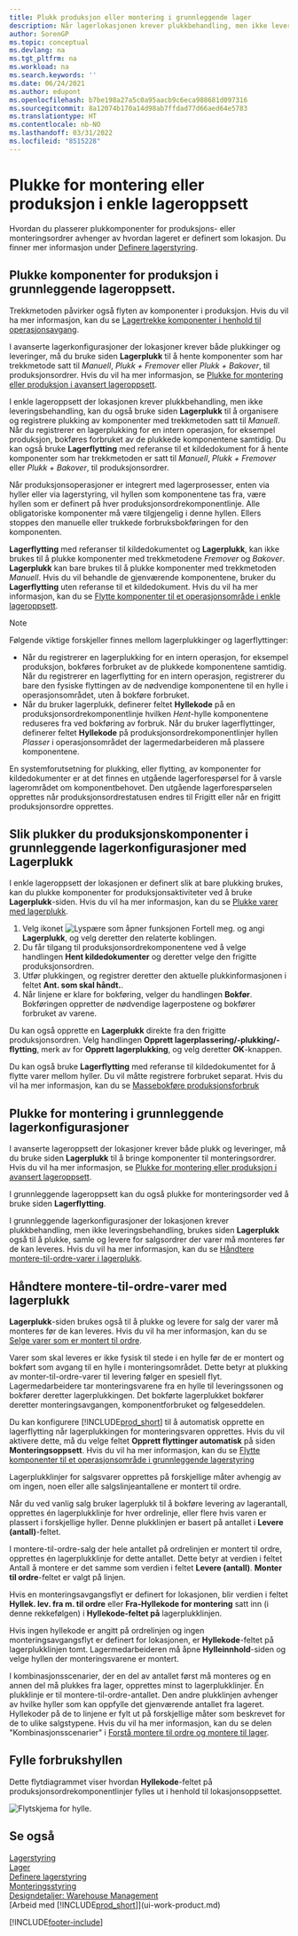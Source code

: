 ```yaml
---
title: Plukk produksjon eller montering i grunnleggende lager
description: Når lagerlokasjonen krever plukkbehandling, men ikke leveringsbehandling, bruker du siden Lagerplukk til å organisere og registrere plukking av komponentene.
author: SorenGP
ms.topic: conceptual
ms.devlang: na
ms.tgt_pltfrm: na
ms.workload: na
ms.search.keywords: ''
ms.date: 06/24/2021
ms.author: edupont
ms.openlocfilehash: b7be198a27a5c0a95aacb9c6eca988681d097316
ms.sourcegitcommit: 8a12074b170a14d98ab7ffdad77d66aed64e5783
ms.translationtype: HT
ms.contentlocale: nb-NO
ms.lasthandoff: 03/31/2022
ms.locfileid: "8515228"
---
```

# <a name="pick-for-production-or-assembly-in-basic-warehouse-configurations"></a>Plukke for montering eller produksjon i enkle lageroppsett
Hvordan du plasserer plukkomponenter for produksjons- eller monteringsordrer avhenger av hvordan lageret er definert som lokasjon. Du finner mer informasjon under [Definere lagerstyring](warehouse-setup-warehouse.md).


## <a name="pick-for-production-in-basic-warehouse-configurations"></a>Plukke komponenter for produksjon i grunnleggende lageroppsett.
Trekkmetoden påvirker også flyten av komponenter i produksjon. Hvis du vil ha mer informasjon, kan du se [Lagertrekke komponenter i henhold til operasjonsavgang](production-how-to-flush-components-according-to-operation-output.md).

I avanserte lagerkonfigurasjoner der lokasjoner krever både plukkinger og leveringer, må du bruke siden **Lagerplukk** til å hente komponenter som har trekkmetode satt til *Manuell*, *Plukk + Fremover* eller *Plukk + Bakover*, til produksjonsordrer. Hvis du vil ha mer informasjon, se [Plukke for montering eller produksjon i avansert lageroppsett](warehouse-how-to-pick-for-internal-operations-in-advanced-warehousing.md).

I enkle lageroppsett der lokasjonen krever plukkbehandling, men ikke leveringsbehandling, kan du også bruke siden **Lagerplukk** til å organisere og registrere plukking av komponenter med trekkmetoden satt til *Manuell*. Når du registrerer en lagerplukking for en intern operasjon, for eksempel produksjon, bokføres forbruket av de plukkede komponentene samtidig. Du kan også bruke **Lagerflytting** med referanse til et kildedokument for å hente komponenter som har trekkmetoden er satt til *Manuell*, *Plukk + Fremover* eller *Plukk + Bakover*, til produksjonsordrer.

Når produksjonsoperasjoner er integrert med lagerprosesser, enten via hyller eller via lagerstyring, vil hyllen som komponentene tas fra, være hyllen som er definert på hver produksjonsordrekomponentlinje. Alle obligatoriske komponenter må være tilgjengelig i denne hyllen. Ellers stoppes den manuelle eller trukkede forbruksbokføringen for den komponenten.

**Lagerflytting** med referanser til kildedokumentet og **Lagerplukk**, kan ikke brukes til å plukke komponenter med trekkmetodene *Fremover* og *Bakover*. **Lagerplukk** kan bare brukes til å plukke komponenter med trekkmetoden *Manuell*. Hvis du vil behandle de gjenværende komponentene, bruker du **Lagerflytting** uten referanse til et kildedokument. Hvis du vil ha mer informasjon, kan du se [Flytte komponenter til et operasjonsområde i enkle lageroppsett](warehouse-how-to-move-components-to-an-operation-area-in-basic-warehousing.md).

> [!NOTE]  
>  Følgende viktige forskjeller finnes mellom lagerplukkinger og lagerflyttinger:  
>   
>  -   Når du registrerer en lagerplukking for en intern operasjon, for eksempel produksjon, bokføres forbruket av de plukkede komponentene samtidig. Når du registrerer en lagerflytting for en intern operasjon, registrerer du bare den fysiske flyttingen av de nødvendige komponentene til en hylle i operasjonsområdet, uten å bokføre forbruket.  
> -   Når du bruker lagerplukk, definerer feltet **Hyllekode** på en produksjonsordrekomponentlinje hvilken *Hent*-hylle komponentene reduseres fra ved bokføring av forbruk. Når du bruker lagerflyttinger, definerer feltet **Hyllekode** på produksjonsordrekomponentlinjer hyllen *Plasser* i operasjonsområdet der lagermedarbeideren må plassere komponentene.  

En systemforutsetning for plukking, eller flytting, av komponenter for kildedokumenter er at det finnes en utgående lagerforespørsel for å varsle lagerområdet om komponentbehovet. Den utgående lagerforespørselen opprettes når produksjonsordrestatusen endres til Frigitt eller når en frigitt produksjonsordre opprettes.  

## <a name="to-pick-production-components-in-basic-warehouse-configurations-using-inventory-pick"></a>Slik plukker du produksjonskomponenter i grunnleggende lagerkonfigurasjoner med Lagerplukk
I enkle lageroppsett der lokasjonen er definert slik at bare plukking brukes, kan du plukke komponenter for produksjonsaktiviteter ved å bruke **Lagerplukk**-siden. Hvis du vil ha mer informasjon, kan du se [Plukke varer med lagerplukk](warehouse-how-to-pick-items-with-inventory-picks.md).

1.  Velg ikonet ![Lyspære som åpner funksjonen Fortell meg.](media/ui-search/search_small.png "Fortell hva du vil gjøre") og angi **Lagerplukk**, og velg deretter den relaterte koblingen.  
2.  Du får tilgang til produksjonsordrekomponentene ved å velge handlingen **Hent kildedokumenter** og deretter velge den frigitte produksjonsordren.  
3.  Utfør plukkingen, og registrer deretter den aktuelle plukkinformasjonen i feltet **Ant. som skal håndt.**.  
4.  Når linjene er klare for bokføring, velger du handlingen **Bokfør**. Bokføringen oppretter de nødvendige lagerpostene og bokfører forbruket av varene.  

Du kan også opprette en **Lagerplukk** direkte fra den frigitte produksjonsordren. Velg handlingen **Opprett lagerplassering/-plukking/-flytting**, merk av for **Opprett lagerplukking**, og velg deretter **OK**-knappen.

Du kan også bruke **Lagerflytting** med referanse til kildedokumentet for å flytte varer mellom hyller. Du vil måtte registrere forbruket separat. Hvis du vil ha mer informasjon, kan du se [Massebokføre produksjonsforbruk](production-how-to-post-consumption.md)

## <a name="pick-for-assembly-in-basic-warehouse-configurations"></a>Plukke for montering i grunnleggende lagerkonfigurasjoner
I avanserte lageroppsett der lokasjoner krever både plukk og leveringer, må du bruke siden **Lagerplukk** til å bringe komponenter til monteringsordrer. Hvis du vil ha mer informasjon, se [Plukke for montering eller produksjon i avansert lageroppsett](warehouse-how-to-pick-for-internal-operations-in-advanced-warehousing.md).

I grunnleggende lageroppsett kan du også plukke for monteringsorder ved å bruke siden **Lagerflytting**. 

I grunnleggende lagerkonfigurasjoner der lokasjonen krever plukkbehandling, men ikke leveringsbehandling, brukes siden **Lagerplukk** også til å plukke, samle og levere for salgsordrer der varer må monteres før de kan leveres. Hvis du vil ha mer informasjon, kan du se [Håndtere montere-til-ordre-varer i lagerplukk](warehouse-how-to-pick-for-production.md#handling-assemble-to-order-items-with-inventory-picks).  

## <a name="handling-assemble-to-order-items-with-inventory-picks"></a>Håndtere montere-til-ordre-varer med lagerplukk
**Lagerplukk**-siden brukes også til å plukke og levere for salg der varer må monteres før de kan leveres. Hvis du vil ha mer informasjon, kan du se [Selge varer som er montert til ordre](assembly-how-to-sell-items-assembled-to-order.md).

Varer som skal leveres er ikke fysisk til stede i en hylle før de er montert og bokført som avgang til en hylle i monteringsområdet. Dette betyr at plukking av monter-til-ordre-varer til levering følger en spesiell flyt. Lagermedarbeidere tar monteringsvarene fra en hylle til leveringssonen og bokfører deretter lagerplukkingen. Det bokførte lagerplukket bokfører deretter monteringsavgangen, komponentforbruket og følgeseddelen.

Du kan konfigurere [!INCLUDE[prod_short](includes/prod_short.md)] til å automatisk opprette en lagerflytting når lagerplukkingen for monteringsvaren opprettes. Hvis du vil aktivere dette, må du velge feltet **Opprett flyttinger automatisk** på siden **Monteringsoppsett**. Hvis du vil ha mer informasjon, kan du se [Flytte komponenter til et operasjonsområde i grunnleggende lagerstyring](warehouse-how-to-move-components-to-an-operation-area-in-basic-warehousing.md)

Lagerplukklinjer for salgsvarer opprettes på forskjellige måter avhengig av om ingen, noen eller alle salgslinjeantallene er montert til ordre.

Når du ved vanlig salg bruker lagerplukk til å bokføre levering av lagerantall, opprettes én lagerplukklinje for hver ordrelinje, eller flere hvis varen er plassert i forskjellige hyller. Denne plukklinjen er basert på antallet i **Levere (antall)**-feltet.

I montere-til-ordre-salg der hele antallet på ordrelinjen er montert til ordre, opprettes én lagerplukklinje for dette antallet. Dette betyr at verdien i feltet Antall å montere er det samme som verdien i feltet **Levere (antall)**. **Monter til ordre**-feltet er valgt på linjen.

Hvis en monteringsavgangsflyt er definert for lokasjonen, blir verdien i feltet **Hyllek. lev. fra m. til ordre** eller **Fra-Hyllekode for montering** satt inn (i denne rekkefølgen) i **Hyllekode-feltet på** lagerplukklinjen.

Hvis ingen hyllekode er angitt på ordrelinjen og ingen monteringsavgangsflyt er definert for lokasjonen, er **Hyllekode**-feltet på lagerplukklinjen tomt. Lagermedarbeideren må åpne **Hylleinnhold**-siden og velge hyllen der monteringsvarene er montert.

I kombinasjonsscenarier, der en del av antallet først må monteres og en annen del må plukkes fra lager, opprettes minst to lagerplukklinjer. Én plukklinje er til montere-til-ordre-antallet. Den andre plukklinjen avhenger av hvilke hyller som kan oppfylle det gjenværende antallet fra lageret. Hyllekoder på de to linjene er fylt ut på forskjellige måter som beskrevet for de to ulike salgstypene. Hvis du vil ha mer informasjon, kan du se delen "Kombinasjonsscenarier" i [Forstå montere til ordre og montere til lager](assembly-assemble-to-order-or-assemble-to-stock.md).

## <a name="filling-the-consumption-bin"></a>Fylle forbrukshyllen
Dette flytdiagrammet viser hvordan **Hyllekode**-feltet på produksjonsordrekomponentlinjer fylles ut i henhold til lokasjonsoppsettet.

![Flytskjema for hylle.](media/binflow.png "BinFlow")

## <a name="see-also"></a>Se også
[Lagerstyring](warehouse-manage-warehouse.md)  
[Lager](inventory-manage-inventory.md)  
[Definere lagerstyring](warehouse-setup-warehouse.md)     
[Monteringsstyring](assembly-assemble-items.md)    
[Designdetaljer: Warehouse Management](design-details-warehouse-management.md)  
[Arbeid med [!INCLUDE[prod_short](includes/prod_short.md)]](ui-work-product.md)


[!INCLUDE[footer-include](includes/footer-banner.md)]
